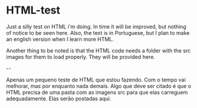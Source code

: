 # HTML-test
Just a silly test on HTML i'm doing. In time it will be improved, but nothing of notice to be seen here.
Also, the text is in Portuguese, but I plan to make an english version when I learn more HTML.

Another thing to be noted is that the HTML code needs a folder with the src images for them to load properly. They will be provided here.

--

Apenas um pequeno teste de HTML que estou fazendo. Com o tempo vai melhorar, mas por enquanto nada demais.
Algo que deve ser citado é que o HTML precisa de uma pasta com as imagens src para que elas carreguem adequadamente. Elas serão postadas aqui.

